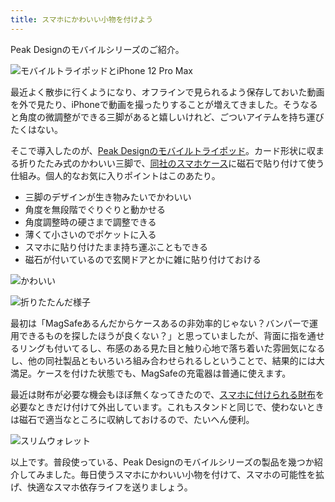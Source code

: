 ```yaml
---
title: スマホにかわいい小物を付けよう
---
```

Peak Designのモバイルシリーズのご紹介。

![](https://lh6.googleusercontent.com/pgE6HNYPhA_Qvchwy92L08EOL2ChoEyh_0wGxANWJcZ2H1kDlN5M6XmndS6dyBQQX8oPYDaQCCaSK5kY2_WayrUjBBj1LH0zBkcQGT5oUKjI-dt4JQl4TyQlFpjm9bcpBjLfJ9zmDnnRNfGRGbQEyQ "モバイルトライポッドとiPhone 12 Pro Max")

最近よく散歩に行くようになり、オフラインで見られるよう保存しておいた動画を外で見たり、iPhoneで動画を撮ったりすることが増えてきました。そうなると角度の微調整ができる三脚があると嬉しいけれど、ごついアイテムを持ち運びたくはない。

そこで導入したのが、[Peak Designのモバイルトライポッド](https://www.amazon.co.jp/dp/B09FRZPLL3)。カード形状に収まる折りたたみ式のかわいい三脚で、[同社のスマホケース](https://www.amazon.co.jp/dp/B09FP3HP7Z?)に磁石で貼り付けて使う仕組み。個人的なお気に入りポイントはこのあたり。

*   三脚のデザインが生き物みたいでかわいい
*   角度を無段階でぐりぐりと動かせる
*   角度調整時の硬さまで調整できる
*   薄くて小さいのでポケットに入る
*   スマホに貼り付けたまま持ち運ぶこともできる
*   磁石が付いているので玄関ドアとかに雑に貼り付けておける

![](https://lh6.googleusercontent.com/khffi1AHVlO6Pua8sPtKYijhmRKvPbZfXG3StdTpigdBd4ABU6djKL4oswbL7TaE4evxg8_acWD4Dw0t2dfLp-qOfdUVa-peflsPDNl618Ck3SDhf3wcZYn6WakgnV9I-aahWsYQB8annocBEkXgpQ "かわいい")

![](https://lh5.googleusercontent.com/IhEdqKkBAwMuMXOPI7De8lRj8Fegh_a3pbGBKwczLUrO5yVgrVT2FsBVsLAN68X_WTY0XEk2SZyRjyhRCDNo_hVBG7TJkhLWgTlllYgUFHW8GXDEnEY3Nf1jNp3TrIQYfXWFzN0o_VMtYurpknvYWQ "折りたたんだ様子")

最初は「MagSafeあるんだからケースあるの非効率的じゃない？バンパーで運用できるものを探したほうが良くない？」と思っていましたが、背面に指を通せるリングも付いてるし、布感のある見た目と触り心地で落ち着いた雰囲気になるし、他の同社製品ともいろいろ組み合わせられるしということで、結果的には大満足。ケースを付けた状態でも、MagSafeの充電器は普通に使えます。

最近は財布が必要な機会もほぼ無くなってきたので、[スマホに付けられる財布](https://www.amazon.co.jp/dp/B09FSGW671)を必要なときだけ付けて外出しています。これもスタンドと同じで、使わないときは磁石で適当なところに収納しておけるので、たいへん便利。

![](https://lh4.googleusercontent.com/ivbxZS6xc6Q-iEOtyaBP4FNLb3F3NoFVjWlCHGbq3IyBfDudXrBEn6jBEhUaAP8kCgI2Oi_P1Sa3M2pkfYZ5o3X-b35KFFrPL1JQnPTJJA1P8QCbNKu1Jh8wmY3retQP9vbMtH2fvYtKmRY_kJg4Dw "スリムウォレット")

以上です。普段使っている、Peak Designのモバイルシリーズの製品を幾つか紹介してみました。毎日使うスマホにかわいい小物を付けて、スマホの可能性を拡げ、快適なスマホ依存ライフを送りましょう。

